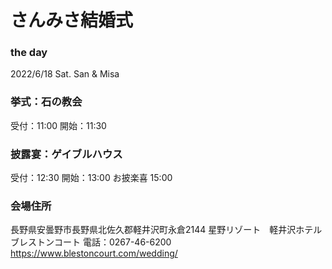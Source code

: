 # さんみさ結婚式

### the day

2022/6/18 Sat.
San & Misa 

### 挙式：石の教会

受付：11:00
開始：11:30 

### 披露宴：ゲイブルハウス

受付：12:30
開始：13:00
お披楽喜 15:00


### 会場住所

長野県安曇野市長野県北佐久郡軽井沢町永倉2144 星野リゾート　軽井沢ホテルブレストンコート
電話：0267-46-6200
https://www.blestoncourt.com/wedding/


